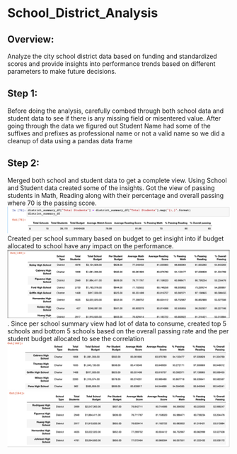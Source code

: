 # School_District_Analysis

## Overview:
  Analyze the city school district data based on funding and standardized scores and provide insights into performance trends based on different parameters to make future decisions.

## Step 1: 
  Before doing the analysis, carefully combed through both school data and student data to see if there is any missing field or misentered value. After going through the data we figured out Student Name had some of the suffixes and prefixes as professional name or not a valid name so we did a cleanup of data using a pandas data frame
  
## Step 2:
  Merged both school and student data to get a complete view. Using School and Student data created some of the insights. Got the view of passing students in Math, Reading along with their percentage and overall passing where 70 is the passing score.![District Summary View](images/District_Summary_View.png)
  Created per school summary based on budget to get insight into if budget allocated to school have any impact on the performance. ![Per School Summary based on budget](images/Per_School_Summary_View.png).
  Since per school summary view had lot of data to consume, created top 5 schools and bottom 5 schools based on the overall passing rate and the per student budget allocated to see the correlation ![Top 5 Schools basedon Overall Passing %](images/Top_5_Schools_Overall_Passing_View.png) ![Bottom 5 Schools basedon Overall Passing %](images/Bottom_5_Schools_Overall_Passing_View.png) 
  

